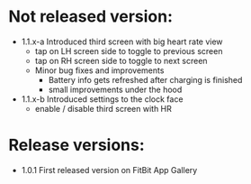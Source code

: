 # Not released version:
- 1.1.x-a Introduced third screen with big heart rate view
  - tap on LH screen side to toggle to previous screen
  - tap on RH screen side to toggle to next screen
  - Minor bug fixes and improvements
    - Battery info gets refreshed after charging is finished
    - small improvements under the hood
- 1.1.x-b Introduced settings to the clock face
  - enable / disable third screen with HR

# Release versions:
- 1.0.1 First released version on FitBit App Gallery
